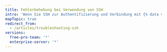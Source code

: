 ```yaml
---
title: Fehlerbehebung bei Verwendung von SSH
intro: 'Wenn Sie SSH zur Authentifizierung und Verbindung mit {% data variables.product.product_name %} verwenden, treten eventuell unerwartete Fehler auf, die Sie beheben müssen.'
mapTopic: true
redirect_from:
  - /articles/troubleshooting-ssh
versions:
  free-pro-team: '*'
  enterprise-server: '*'
---
```


